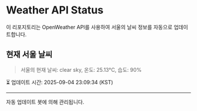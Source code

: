 
# Weather API Status

이 리포지토리는 OpenWeather API를 사용하여 서울의 날씨 정보를 자동으로 업데이트합니다.

## 현재 서울 날씨
> 서울의 현재 날씨: clear sky, 온도: 25.13°C, 습도: 90%

⏳ 업데이트 시간: 2025-09-04 23:09:34 (KST)

---
자동 업데이트 봇에 의해 관리됩니다.
